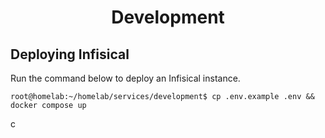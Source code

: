 <div align="center">
  <h1>Development</h1>
</div>

## Deploying Infisical

Run the command below to deploy an Infisical instance.

```console
root@homelab:~/homelab/services/development$ cp .env.example .env && docker compose up
```
c
